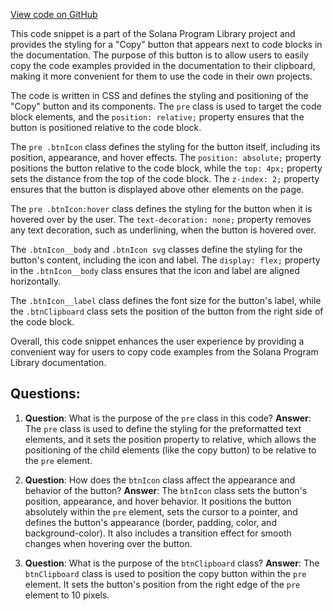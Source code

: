 [View code on GitHub](https://github.com/solana-labs/solana-program-library/docs/static/css/code-block-buttons.css)

This code snippet is a part of the Solana Program Library project and provides the styling for a "Copy" button that appears next to code blocks in the documentation. The purpose of this button is to allow users to easily copy the code examples provided in the documentation to their clipboard, making it more convenient for them to use the code in their own projects.

The code is written in CSS and defines the styling and positioning of the "Copy" button and its components. The `pre` class is used to target the code block elements, and the `position: relative;` property ensures that the button is positioned relative to the code block.

The `pre .btnIcon` class defines the styling for the button itself, including its position, appearance, and hover effects. The `position: absolute;` property positions the button relative to the code block, while the `top: 4px;` property sets the distance from the top of the code block. The `z-index: 2;` property ensures that the button is displayed above other elements on the page.

The `pre .btnIcon:hover` class defines the styling for the button when it is hovered over by the user. The `text-decoration: none;` property removes any text decoration, such as underlining, when the button is hovered over.

The `.btnIcon__body` and `.btnIcon svg` classes define the styling for the button's content, including the icon and label. The `display: flex;` property in the `.btnIcon__body` class ensures that the icon and label are aligned horizontally.

The `.btnIcon__label` class defines the font size for the button's label, while the `.btnClipboard` class sets the position of the button from the right side of the code block.

Overall, this code snippet enhances the user experience by providing a convenient way for users to copy code examples from the Solana Program Library documentation.
## Questions: 
 1. **Question**: What is the purpose of the `pre` class in this code?
   **Answer**: The `pre` class is used to define the styling for the preformatted text elements, and it sets the position property to relative, which allows the positioning of the child elements (like the copy button) to be relative to the `pre` element.

2. **Question**: How does the `btnIcon` class affect the appearance and behavior of the button?
   **Answer**: The `btnIcon` class sets the button's position, appearance, and hover behavior. It positions the button absolutely within the `pre` element, sets the cursor to a pointer, and defines the button's appearance (border, padding, color, and background-color). It also includes a transition effect for smooth changes when hovering over the button.

3. **Question**: What is the purpose of the `btnClipboard` class?
   **Answer**: The `btnClipboard` class is used to position the copy button within the `pre` element. It sets the button's position from the right edge of the `pre` element to 10 pixels.
